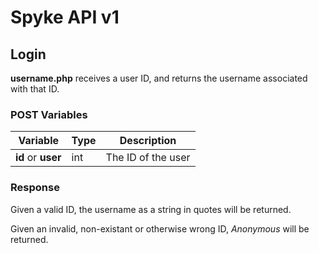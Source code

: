# Spyke API v1
## Login

**username.php** receives a user ID, and returns the username associated with that ID.

### POST Variables
| Variable 				| Type	| Description			|
| ---------------------	| -----	| ------------------	|
| **id** or **user**	| int	| The ID of the user	|

### Response
Given a valid ID, the username as a string in quotes will be returned.

Given an invalid, non-existant or otherwise wrong ID,
*Anonymous* will be returned.